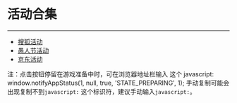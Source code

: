 # 活动合集
----
* [搜狐活动](https://bro-res2.flyme.cn/resources/activity/sohu/index.html?campaignId=20&turnTo=b&business=2&pkg=1)
* [愚人节活动](https://bro-res2.flyme.cn/resources/activity/foolday-bro/index.html?campaignId=48&business=2)
* [京东活动](https://act-app.mzres.com/resources/activity/jd/index.html?turnTo=b&campaignId=5&pkg=1)

注：点击按钮停留在游戏准备中时，可在浏览器地址栏输入 这个 javascript: window.notifyAppStatus(1, null, true, 'STATE_PREPARING', 1);
手动复制可能会出现复制不到`javascript:` 这个标识符，建议手动输入`javascript:`。